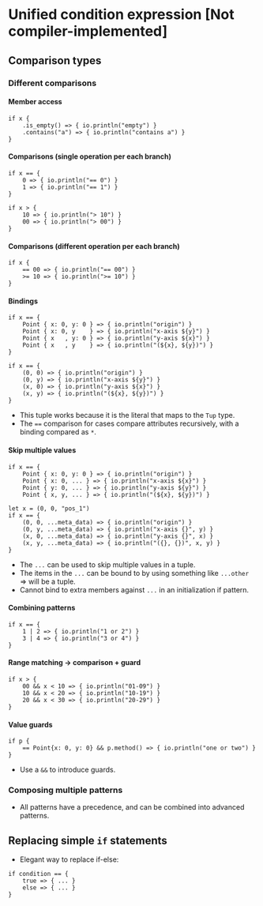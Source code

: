 # Unified condition expression [Not compiler-implemented]

## Comparison types
### Different comparisons
#### Member access
```s++
if x {
    .is_empty() => { io.println("empty") }
    .contains("a") => { io.println("contains a") }
}
```

#### Comparisons (single operation per each branch)
```s++
if x == {
    0 => { io.println("== 0") }
    1 => { io.println("== 1") }
}
```
```s++
if x > {
    10 => { io.println("> 10") }
    00 => { io.println("> 00") }
}
```

#### Comparisons (different operation per each branch)
```s++
if x {
    == 00 => { io.println("== 00") }
    >= 10 => { io.println(">= 10") }
}
```

#### Bindings
```s++
if x == {
    Point { x: 0, y: 0 } => { io.println("origin") }
    Point { x: 0, y    } => { io.println("x-axis ${y}") }
    Point { x   , y: 0 } => { io.println("y-axis ${x}") }
    Point { x   , y    } => { io.println("(${x}, ${y})") }
}
```
```s++
if x == {
    (0, 0) => { io.println("origin") }
    (0, y) => { io.println("x-axis ${y}") }
    (x, 0) => { io.println("y-axis ${x}") }
    (x, y) => { io.println("(${x}, ${y})") }
}
```
- This tuple works because it is the literal that maps to the `Tup` type.
- The `==` comparison for cases compare attributes recursively, with a binding compared as `*`.

#### Skip multiple values
```s++
if x == {
    Point { x: 0, y: 0 } => { io.println("origin") }
    Point { x: 0, ... } => { io.println("x-axis ${x}") }
    Point { y: 0, ... } => { io.println("y-axis ${y}") }
    Point { x, y, ... } => { io.println("(${x}, ${y})") }
```
```s++
let x = (0, 0, "pos_1")
if x == {
    (0, 0, ...meta_data) => { io.println("origin") }
    (0, y, ...meta_data) => { io.println("x-axis {}", y) }
    (x, 0, ...meta_data) => { io.println("y-axis {}", x) }
    (x, y, ...meta_data) => { io.println("({}, {})", x, y) }
}
```
- The `...` can be used to skip multiple values in a tuple.
- The items in the `...` can be bound to by using something like `...other` => will be a tuple.
- Cannot bind to extra members against `...` in an initialization if pattern.

#### Combining patterns
```s++
if x == {
    1 | 2 => { io.println("1 or 2") }
    3 | 4 => { io.println("3 or 4") }
}
```

#### Range matching -> comparison + guard
```s++
if x > {
    00 && x < 10 => { io.println("01-09") }
    10 && x < 20 => { io.println("10-19") }
    20 && x < 30 => { io.println("20-29") }
}
```

#### Value guards
```s++
if p {
    == Point{x: 0, y: 0} && p.method() => { io.println("one or two") }
}
```
- Use a `&&` to introduce guards.

### Composing multiple patterns
- All patterns have a precedence, and can be combined into advanced patterns.


## Replacing simple `if` statements
- Elegant way to replace if-else:
```s++
if condition == {
    true => { ... }
    else => { ... }
}
```
